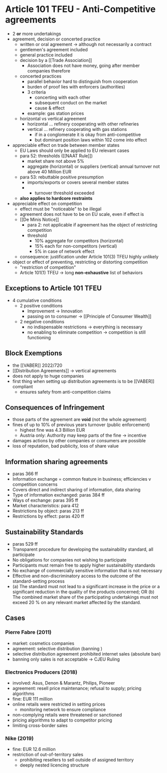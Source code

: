 # Article 101 TFEU - Anti-Competitive agreements
- 2 **or** more undertakings
- agreement, decision or concerted practice
	- written or oral agreement -> although not necessarily a contract
	- gentlemen's agreement included
	- general practice included
	- decision by a [[Trade Association]]
		- Association does not have money, going after member companies therefore
	- concerted practices 
		- parallel behavior hard to distinguish from cooperation
		- burden of proof lies with enforcers (authorities)
		- 3 criteria
			- concerting with each other
			- subsequent conduct on the market
			- cause & effect
		- example: gas station prices
	- horizontal vs vertical agreement
		- horizontal ... refinery cooperating with other refineries
		- vertical ... refinery cooperating with gas stations
			- if in a conglomerate it is okay from anti-competitive
			- but dominant position laws within 102 come into effect 
- appreciable effect on trade between member states
	- EU Laws should only be applied to EU relevant cases 
	- para 52: thresholds ([[NAAT Rule]])
		- market share not above 5%
		- aggregate (horizontal) or suppliers (vertical) annual turnover not above 40 Million EUR
	- para 53: rebuttable positive presumption
		- imports/exports or covers several member states
		- + turnover threshold exceeded
	- **also applies to hardcore restraints**
- appreciable effect on competition
	- effect must be "noticeable" to be illegal
	- agreement does not have to be on EU scale, even if effect is 
	- [[De Minis Notice]]
		- para 2: not applicable if agreement has the object of restricting competition
		- threshold
			- 10% aggregate for competitors (horizontal)
			- 15% each for non-competitors (vertical)
			- 5% in case of network effect
	- consequence: justification under Article 101(3) TFEU highly unlikely
- object or effect of preventing, restricting or distorting competition
	- "restriction of competition"
	- Article 101(1) TFEU -> long **non-exhaustive** list of behaviors
##  Exceptions to Article 101 TFEU
- 4 cumulative conditions
	- 2 positive conditions
		- Improvement -> Innovation
		- passing on to consumer -> [[Principle of Consumer Wealth]]
	- 2 negative conditions
		- no indispensable restrictions -> everything is necessary
		- no enabling to eliminate competition -> competition is still functioning
## Block Exemptions
- the [[VABER]] 2022/720
- [[Distribution Agreements]] -> vertical agreements
- does not apply to huge companies
- first thing when setting up distribution agreements is to be [[VABER]] compliant 
	- ensures safety from anti-competition claims
## Consequences of Infringement
- those parts of the agreement are **void** (not the whole agreement)
- fines of up to 10% of previous years turnover (public enforcement)
	- highest fine was 4.3 Billion EUR
	- Austria only: Authority may keep parts of the fine -> incentive
- damages actions by other companies or consumers are possible
- loss of reputation, bad publicity, loss of share value
## Information sharing agreements
- paras 366 ff
- Information exchange = common feature in business; efficiencies v competition concerns
- Covers direct and indirect sharing of information, data sharing
- Type of information exchanged: paras 384 ff
- Ways of exchange: paras 395 ff
- Market characteristics: para 412
- Restrictions by object: paras 213 ff
- Restrictions by effect: paras 420 ff
## Sustainability Standards
- paras 529 ff
- Transparent procedure for developing the sustainability standard, all participate
- No obligations for companies not wishing to participate
- Participants must remain free to apply higher sustainability standards
- No exchange of commercially sensitive information that is not necessary
- Effective and non-discriminatory access to the outcome of the standard-setting process
-	(a) The standard must not lead to a significant increase in the price or a significant reduction in the quality of the products concerned; OR
	(b) The combined market share of the participating undertakings must not exceed 20 % on any relevant market affected by the standard.
## Cases
### Pierre Fabre (2011)
- market: cosmetics companies
- agreement: selective distribution (banning )
- selective distribution agreement prohibited internet sales (absolute ban)
- banning only sales is not acceptable -> CJEU Ruling
### Electronics Producers (2018)
- involved: Asus, Denon & Marantz, Philips, Pioneer
- agreement: resell price maintenance; refusal to supply; pricing algorithms
- fine: EUR 111 million
- online retails were restricted in setting prices
	- monitoring network to ensure compliance
- non-complying retails were threatened or sanctioned
- pricing algorithms to adapt to competitor pricing
- limiting cross-border sales
### Nike (2019)
- fine: EUR 12.6 million
- restriction of out-of-territory sales
	- prohibiting resellers to sell outside of assigned territory
	- deeply nested licencing structure